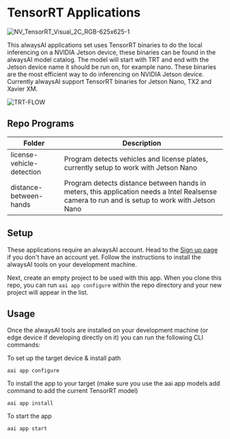 # TensorRT Applications

![NV_TensorRT_Visual_2C_RGB-625x625-1](https://user-images.githubusercontent.com/21957723/96040050-82ba7e80-0e1e-11eb-8e94-a29f281acd0c.png)


This alwaysAI applications set uses TensorRT binaries to do the local inferencing on a NVIDIA Jetson device, these binaries can be found in the alwaysAI model catalog.  The model will start with TRT and end with the Jetson device name it should be run on, for example nano.  These binaries are the most efficient way to do inferencing on NVIDIA Jetson device.  Currently alwaysAI support TensorRT binaries for Jetson Nano, TX2 and Xavier XM.  

![TRT-FLOW](https://user-images.githubusercontent.com/21957723/96040262-d88f2680-0e1e-11eb-871b-c28884bae089.png)



## Repo Programs
| Folder                     	| Description                                                                                              	|
|----------------------------	|----------------------------------------------------------------------------------------------------------	|
| license-vehicle-detection   | Program detects vehicles and license plates, currently setup to work with Jetson Nano|
| distance-between-hands 	    | Program detects distance between hands in meters, this application needs a Intel Realsense camera to run and is setup to work with Jetson Nano|


## Setup

These applications require an alwaysAI account. Head to the [Sign up page](https://www.alwaysai.co/dashboard) if you don't have an account yet. Follow the instructions to install the alwaysAI tools on your development machine.

Next, create an empty project to be used with this app. When you clone this repo, you can run `aai app configure` within the repo directory and your new project will appear in the list.

## Usage

Once the alwaysAI tools are installed on your development machine (or edge device if developing directly on it) you can run the following CLI commands:

To set up the target device & install path

```
aai app configure
```

To install the app to your target (make sure you use the aai app models add command to add the current TensorRT model)

```
aai app install
```

To start the app

```
aai app start
```
